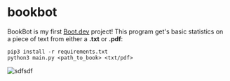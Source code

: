 # bookbot

BookBot is my first [Boot.dev](https://www.boot.dev) project! This program get's basic statistics on a piece of text from either a **.txt** or **.pdf**:

```
pip3 install -r requirements.txt
python3 main.py <path_to_book> <txt/pdf>
```

![sdfsdf](https://pngimg.com/uploads/book/book_PNG51067.png)
